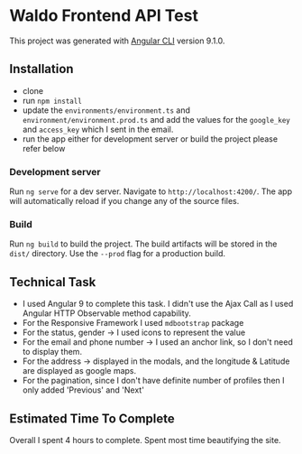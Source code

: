 # Waldo Frontend API Test

This project was generated with [Angular CLI](https://github.com/angular/angular-cli) version 9.1.0.

## Installation
- clone 
- run `npm install`
- update the `environments/environment.ts` and `environment/environment.prod.ts` and add the values for the `google_key` and `access_key` which I sent in the email.
- run the app either for development server or build the project please refer below


### Development server

Run `ng serve` for a dev server. Navigate to `http://localhost:4200/`. The app will automatically reload if you change any of the source files.

### Build

Run `ng build` to build the project. The build artifacts will be stored in the `dist/` directory. Use the `--prod` flag for a production build.



## Technical Task
- I used Angular 9 to complete this task. I didn't use the Ajax Call as I used Angular HTTP Observable method capability.
- For the  Responsive Framework I used  `mdbootstrap` package
- For the status, gender -> I used icons to represent the value
- For the email and phone number -> I used an anchor link, so I don't need to display them.
- For the address  ->  displayed in the modals, and the longitude & Latitude are displayed as google maps.
- For the pagination, since I don't have definite number of profiles then I only added 'Previous' and 'Next'


## Estimated Time To Complete
Overall I spent 4 hours to complete. Spent most time beautifying the site.
